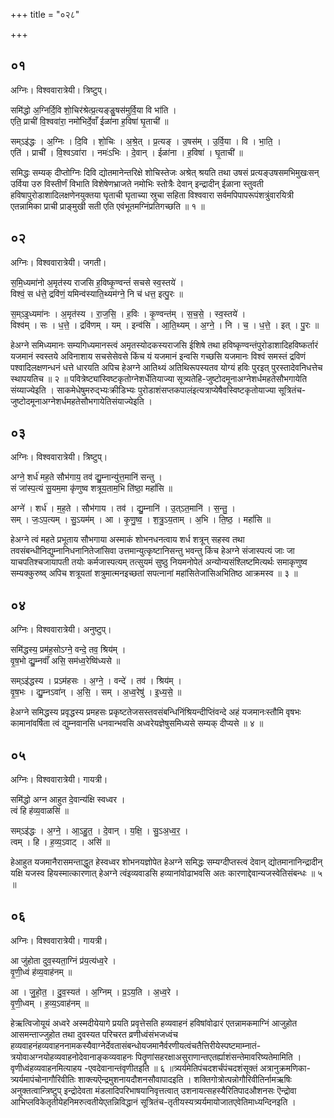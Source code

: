 +++
title = "०२८"

+++


## ०१
अग्निः। विश्ववारात्रेयी। त्रिष्टुप्।

समि॑द्धो अ॒ग्निर्दि॒वि शो॒चिर॑श्रेत्प्र॒त्यङ्ङु॒षस॑मुर्वि॒या वि भा॑ति ।  
एति॒ प्राची॑ वि॒श्ववा॑रा॒ नमो॑भिर्दे॒वाँ ईळा॑ना ह॒विषा॑ घृ॒ताची॑ ॥

सम्ऽइ॑द्धः । अ॒ग्निः । दि॒वि । शो॒चिः । अ॒श्रे॒त् । प्र॒त्यङ् । उ॒षस॑म् । उ॒र्वि॒या । वि । भा॒ति॒ ।  
एति॑ । प्राची॑ । वि॒श्वऽवा॑रा । नमः॑ऽभिः । दे॒वान् । ईळा॑ना । ह॒विषा॑ । घृ॒ताची॑ ॥

समिद्धः सम्यक् दीप्तोग्निः दिवि द्योतमानेन्तरिक्षे शोचिस्तेजः अश्रेत् श्रयति तथा उषसं प्रत्यङ्उषसमभिमुखःसन् उर्विया उरु विस्तीर्णं विभाति विशेषेणभ्राजते नमोभिः स्तोत्रैः देवान् इन्द्रादीन् ईळाना स्तुवती हविषापुरोडाशादिलक्षणेनयुक्तया घृताची घृताच्या स्रुचा सहिता विश्ववारा सर्वमपिपापरूपंशत्रुंवारयित्री एतन्नामिका प्राची प्राङ्मुखी सती एति एवंभूतमग्निंप्रतिगच्छति ॥ १ ॥

## ०२
अग्निः। विश्ववारात्रेयी। जगती।

स॒मि॒ध्यमा॑नो अ॒मृत॑स्य राजसि ह॒विष्कृ॒ण्वन्तं॑ सचसे स्व॒स्तये॑ ।  
विश्वं॒ स ध॑त्ते॒ द्रवि॑णं॒ यमिन्व॑स्याति॒थ्यम॑ग्ने॒ नि च॑ धत्त॒ इत्पु॒रः ॥

स॒म्ऽइ॒ध्यमा॑नः । अ॒मृत॑स्य । रा॒ज॒सि॒ । ह॒विः । कृ॒ण्वन्त॑म् । स॒च॒से॒ । स्व॒स्तये॑ ।  
विश्व॑म् । सः । ध॒त्ते॒ । द्रवि॑णम् । यम् । इन्व॑सि । आ॒ति॒थ्यम् । अ॒ग्ने॒ । नि । च॒ । ध॒त्ते॒ । इत् । पु॒रः ॥

हेअग्ने समिध्यमानः सम्यगिध्यमानस्त्वं अमृतस्योदकस्यराजसि ईशिषे तथा हविष्कृण्वन्तंपुरोडाशादिहविष्कर्तारं यजमानं स्वस्तये अविनाशाय सचसेसेवसे किंच यं यजमानं इन्वसि गच्छसि यजमानः विश्वं समस्तं द्रविणं पश्वादिलक्षणन्धनं धत्ते धारयति अपिच हेअग्ने आतिथ्यं अतिथिरूपस्यतव योग्यं हविः पुरइत् पुरस्तादेवनिधत्तेच स्थापयतिच ॥ २ ॥ पवित्रेष्ट्यांस्विष्टकृतोग्नेशर्धेतियाज्या सूत्र्यतेहि-जुष्टोदमूनाअग्नेशर्धमहतेसौभगायेति संय्याज्येइति । साकमेधेषुमरुद्भ्यःक्रीडिभ्यः पुरोडाशंसप्तकपालंइत्यत्राप्येषैवस्विष्टकृतोयाज्या सूत्रितंच-जुष्टोदमूनाअग्नेशर्धमहतेसौभगायेतिसंयाज्येइति ।

## ०३
अग्निः। विश्ववारात्रेयी। त्रिष्टुप्।

अग्ने॒ शर्ध॑ मह॒ते सौभ॑गाय॒ तव॑ द्यु॒म्नान्यु॑त्त॒मानि॑ सन्तु ।  
सं जा॑स्प॒त्यं सु॒यम॒मा कृ॑णुष्व शत्रूय॒ताम॒भि ति॑ष्ठा॒ महां॑सि ॥

अग्ने॑ । शर्ध॑ । म॒ह॒ते । सौभ॑गाय । तव॑ । द्यु॒म्नानि॑ । उ॒त्ऽत॒मानि॑ । स॒न्तु॒ ।  
सम् । जः॒ऽप॒त्यम् । सु॒ऽयम॑म् । आ । कृ॒णु॒ष्व॒ । श॒त्रु॒ऽय॒ताम् । अ॒भि । ति॒ष्ठ॒ । महां॑सि ॥

हेअग्ने त्वं महते प्रभूताय सौभगाया अस्माकं शोभनधनत्वाय शर्ध शत्रून् सहस्व तथा तवसंबन्धीनिद्युम्नानिधनानितेजांसिवा उत्तमान्युत्कृष्टानिसन्तु भवन्तु किंच हेअग्ने संजास्पत्यं जाः जा याचपतिश्चजायापती तयोः कर्मजास्पत्यम् तत्सुयमं सुष्ठु नियमनोपेतं अन्योन्यसंश्लिष्टमित्यर्थः समाकृणुष्व सम्यक्कुरुष्व् अपिच शत्रूयतां शत्रुमात्मनइच्छतां सपत्नानां महांसितेजांसिअभितिष्ठ आक्रमस्व ॥ ३ ॥

## ०४
अग्निः। विश्ववारात्रेयी। अनुष्टुप्।

समि॑द्धस्य॒ प्रम॑ह॒सोऽग्ने॒ वन्दे॒ तव॒ श्रिय॑म् ।  
वृ॒ष॒भो द्यु॒म्नवाँ॑ असि॒ सम॑ध्व॒रेष्वि॑ध्यसे ॥

सम्ऽइ॑द्धस्य । प्रऽम॑हसः । अ॒ग्ने॒ । वन्दे॑ । तव॑ । श्रिय॑म् ।  
वृ॒ष॒भः । द्यु॒म्नऽवा॑न् । अ॒सि॒ । सम् । अ॒ध्व॒रेषु॑ । इ॒ध्य॒से॒ ॥

हेअग्ने समिद्धस्य प्रवृद्धस्य प्रमहसः प्रकृष्टतेजसस्तवसंबन्धिनिंश्रियन्दीप्तिंवन्दे अहं यजमानःस्तौमि वृषभः कामानांवर्षिता त्वं द्युम्नवानसि धनवान्भवसि अध्वरेयज्ञेषुसमिध्यसे सम्यक् दीप्यसे ॥ ४ ॥

## ०५
अग्निः। विश्ववारात्रेयी। गायत्री।

समि॑द्धो अग्न आहुत दे॒वान्य॑क्षि स्वध्वर ।  
त्वं हि ह॑व्य॒वाळसि॑ ॥

सम्ऽइ॑द्धः । अ॒ग्ने॒ । आ॒ऽहु॒त॒ । दे॒वान् । य॒क्षि॒ । सु॒ऽअ॒ध्व॒र॒ ।  
त्वम् । हि । ह॒व्य॒ऽवाट् । असि॑ ॥

हेआहुत यजमानैरासमन्ताद्धुत हेस्वध्वर शोभनयज्ञोपेत हेअग्ने समिद्धः सम्यग्दीप्तस्त्वं देवान् द्योतमानानिन्द्रादीन् यक्षि यजस्व हियस्मात्कारणात् हेअग्ने त्वंइव्यवाडसि हव्यानांवोढाभवसि अतः कारणाद्देवान्यजस्वेतिसंबन्धः ॥ ५ ॥

## ०६
अग्निः। विश्ववारात्रेयी। गायत्री।

आ जु॑होता दुव॒स्यता॒ग्निं प्र॑य॒त्य॑ध्व॒रे ।  
वृ॒णी॒ध्वं ह॑व्य॒वाह॑नम् ॥

आ । जु॒हो॒त॒ । दु॒व॒स्यत॑ । अ॒ग्निम् । प्र॒ऽय॒ति । अ॒ध्व॒रे ।  
वृ॒णी॒ध्वम् । ह॒व्य॒ऽवाह॑नम् ॥

हेऋत्विजोयूयं अध्वरे अस्मदीयेयागे प्रयति प्रवृत्तेसति हव्यवाहनं हविषांवोढारं एतन्नामकमाग्निं आजुहोत आसमन्ताज्जुहोत तथा दुवस्यत परिचरत व्रणीध्वंसंभजध्वंच हव्यवाहनंहव्यवाहननामकस्यैवाग्नेर्देवतासंबन्धोयजमानैर्वरणीयत्वंचतैत्तिरीयेस्पष्टमाम्नातं-त्रयोवाअग्नयोहव्यवाहनोदेवानाङ्कव्यवाहनः पितॄणांसहरक्षाअसुराणान्तएतर्ह्याशंसन्तेमावरिष्यतेमामिति । वृणीध्वंहव्यवाहनमित्याहय -एवदेवानान्तंवृणीतइति ॥ ६ ॥त्र्यर्यमेतिपंचदशर्चंपंचदशंसूक्तं अत्रानुक्रमणिका-त्र्यर्यमापंचोनागौरिवीतिः शाक्त्यऎन्द्रमुशनायदौशनसौवापादइति । शक्तिगोत्रोत्पन्नोगौरिवीतिर्नामऋषिः अनुक्तत्वान्त्रिष्टुप् इन्द्रोदेवता मंडलादिपरिभाषयानिवृत्तत्वात् उशनायत्सहस्यैरितिपादऔशनसः ऎन्द्रोवा आभिप्लविकेतृतीयेहनिमरुत्वतीयेएतन्निविद्धानं सूत्रितंच-तृतीयस्यत्र्यर्यमायोजातएवेतिमाध्यन्दिनइति ।